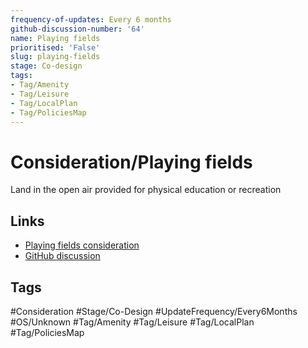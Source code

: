 ```yaml
---
frequency-of-updates: Every 6 months
github-discussion-number: '64'
name: Playing fields
prioritised: 'False'
slug: playing-fields
stage: Co-design
tags:
- Tag/Amenity
- Tag/Leisure
- Tag/LocalPlan
- Tag/PoliciesMap
---
```


# Consideration/Playing fields

Land in the open air provided for physical education or recreation

## Links

* [Playing fields consideration](https://design.planning.data.gov.uk/planning-consideration/playing-fields)
* [GitHub discussion](https://github.com/digital-land/data-standards-backlog/discussions/64)

## Tags

#Consideration #Stage/Co-Design #UpdateFrequency/Every6Months #OS/Unknown #Tag/Amenity #Tag/Leisure #Tag/LocalPlan #Tag/PoliciesMap